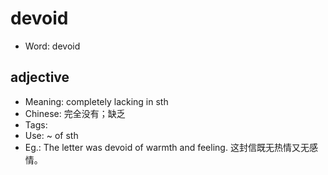 # devoid

- Word: devoid

## adjective

- Meaning: completely lacking in sth
- Chinese: 完全没有；缺乏
- Tags: 
- Use: ~ of sth
- Eg.: The letter was devoid of warmth and feeling. 这封信既无热情又无感情。

